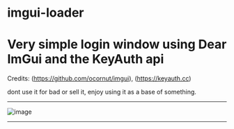 # imgui-loader

Very simple login window using Dear ImGui and the KeyAuth api
=====
Credits: (https://github.com/ocornut/imgui), (https://keyauth.cc)

dont use it for bad or sell it, enjoy using it as a base of something.

----

![image](https://user-images.githubusercontent.com/113075816/223513042-5e2653d7-3ded-489d-aa7b-8f4e2c042221.png)

----

